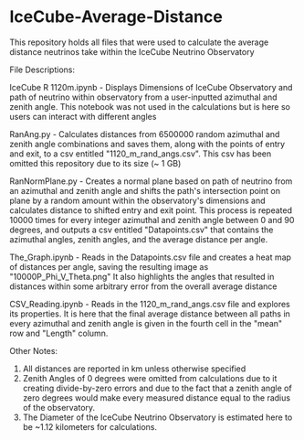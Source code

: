 # IceCube-Average-Distance
This repository holds all files that were used to calculate the average distance neutrinos take within the IceCube Neutrino Observatory

File Descriptions:

IceCube R 1120m.ipynb - Displays Dimensions of IceCube Observatory and path of neutrino within observatory from a user-inputted azimuthal and zenith angle. This notebook was not used in the calculations but is here so users can interact with different angles

RanAng.py - Calculates distances from 6500000 random azimuthal and zenith angle combinations and saves them, along with the points of entry and exit, to a csv entitled "1120_m_rand_angs.csv". This csv has been omitted this repository due to its size (~ 1 GB)

RanNormPlane.py - Creates a normal plane based on path of neutrino from an azimuthal and zenith angle and shifts the path's intersection point on plane by a random amount within the observatory's dimensions and calculates distance to shifted entry and exit point. This process is repeated 10000 times for every integer azimuthal and zenith angle between 0 and 90 degrees, and outputs a csv entitled "Datapoints.csv" that contains the azimuthal angles, zenith angles, and the average distance per angle. 

The_Graph.ipynb - Reads in the Datapoints.csv file and creates a heat map of distances per angle, saving the resulting image as "10000P_Phi_V_Theta.png" It also highlights the angles that resulted in distances within some arbitrary error from the overall average distance

CSV_Reading.ipynb - Reads in the 1120_m_rand_angs.csv file and explores its properties. It is here that the final average distance between all paths in every azimuthal and zenith angle is given in the fourth cell in the "mean" row and "Length" column.

Other Notes:
1. All distances are reported in km unless otherwise specified
2. Zenith Angles of 0 degrees were omitted from calculations due to it creating divide-by-zero errors and due to the fact that a zenith angle of zero degrees would make every measured distance equal to the radius of the observatory.
3. The Diameter of the IceCube Neutrino Observatory is estimated here to be ~1.12 kilometers for calculations. 

